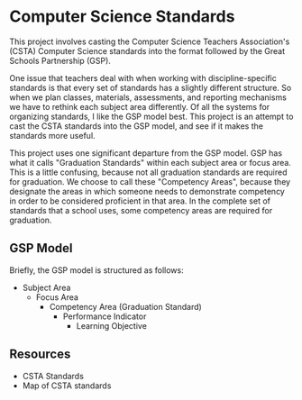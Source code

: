 Computer Science Standards
============

This project involves casting the Computer Science Teachers Association's (CSTA) Computer Science standards into the format followed by the Great Schools Partnership (GSP).

One issue that teachers deal with when working with discipline-specific standards is that every set of standards has a slightly different structure. So when we plan classes, materials, assessments, and reporting mechanisms we have to rethink each subject area differently. Of all the systems for organizing standards, I like the GSP model best. This project is an attempt to cast the CSTA standards into the GSP model, and see if it makes the standards more useful.

This project uses one significant departure from the GSP model. GSP has what it calls "Graduation Standards" within each subject area or focus area. This is a little confusing, because not all graduation standards are required for graduation. We choose to call these "Competency Areas", because they designate the areas in which someone needs to demonstrate competency in order to be considered proficient in that area. In the complete set of standards that a school uses, some competency areas are required for graduation.

GSP Model
---

Briefly, the GSP model is structured as follows:

- Subject Area
  - Focus Area
    - Competency Area (Graduation Standard)
      - Performance Indicator
        - Learning Objective


Resources
---

- CSTA Standards
- Map of CSTA standards
